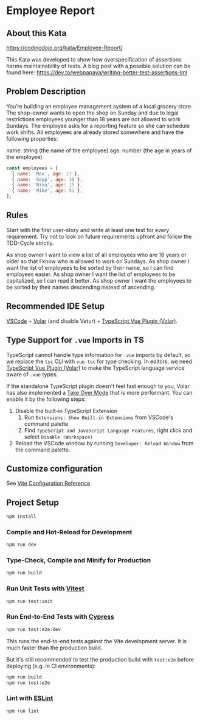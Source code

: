 # Employee Report

## About this Kata

https://codingdojo.org/kata/Employee-Report/

This Kata was developed to show how overspecification of assertions harms maintainability of tests. A blog post with a possible solution can be found here: https://dev.to/webpapaya/writing-better-test-assertions-lml

## Problem Description

You’re building an employee management system of a local grocery store. The shop-owner wants to open the shop on Sunday and due to legal restrictions employees younger than 18 years are not allowed to work Sundays. The employee asks for a reporting feature so she can schedule work shifts. All employees are already stored somewhere and have the following properties:

name: string (the name of the employee)
age: number (the age in years of the employee)

```js
const employees = [
  { name: 'Max', age: 17 },
  { name: 'Sepp', age: 18 },
  { name: 'Nina', age: 15 },
  { name: 'Mike', age: 51 },
];
```

## Rules

Start with the first user-story and write at least one test for every requirement. Try not to look on future requirements upfront and follow the TDD-Cycle strictly.

As shop owner I want to view a list of all employees who are 18 years or older so that I know who is allowed to work on Sundays.
As shop owner I want the list of employees to be sorted by their name, so I can find employees easier.
As shop owner I want the list of employees to be capitalized, so I can read it better.
As shop owner I want the employees to be sorted by their names descending instead of ascending.

## Recommended IDE Setup

[VSCode](https://code.visualstudio.com/) + [Volar](https://marketplace.visualstudio.com/items?itemName=Vue.volar) (and disable Vetur) + [TypeScript Vue Plugin (Volar)](https://marketplace.visualstudio.com/items?itemName=Vue.vscode-typescript-vue-plugin).

## Type Support for `.vue` Imports in TS

TypeScript cannot handle type information for `.vue` imports by default, so we replace the `tsc` CLI with `vue-tsc` for type checking. In editors, we need [TypeScript Vue Plugin (Volar)](https://marketplace.visualstudio.com/items?itemName=Vue.vscode-typescript-vue-plugin) to make the TypeScript language service aware of `.vue` types.

If the standalone TypeScript plugin doesn't feel fast enough to you, Volar has also implemented a [Take Over Mode](https://github.com/johnsoncodehk/volar/discussions/471#discussioncomment-1361669) that is more performant. You can enable it by the following steps:

1. Disable the built-in TypeScript Extension
    1) Run `Extensions: Show Built-in Extensions` from VSCode's command palette
    2) Find `TypeScript and JavaScript Language Features`, right click and select `Disable (Workspace)`
2. Reload the VSCode window by running `Developer: Reload Window` from the command palette.

## Customize configuration

See [Vite Configuration Reference](https://vitejs.dev/config/).

## Project Setup

```sh
npm install
```

### Compile and Hot-Reload for Development

```sh
npm run dev
```

### Type-Check, Compile and Minify for Production

```sh
npm run build
```

### Run Unit Tests with [Vitest](https://vitest.dev/)

```sh
npm run test:unit
```

### Run End-to-End Tests with [Cypress](https://www.cypress.io/)

```sh
npm run test:e2e:dev
```

This runs the end-to-end tests against the Vite development server.
It is much faster than the production build.

But it's still recommended to test the production build with `test:e2e` before deploying (e.g. in CI environments):

```sh
npm run build
npm run test:e2e
```

### Lint with [ESLint](https://eslint.org/)

```sh
npm run lint
```
